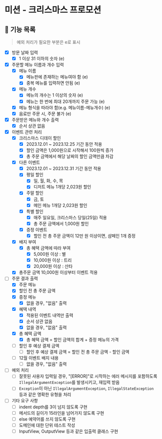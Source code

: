 # 미션 - 크리스마스 프로모션

## 📌 기능 목록

> 예외 처리가 필요한 부분은 e로 표시

- [x] 방문 날짜 입력
    - [x] 1 이상 31 이하의 숫자 (e)
- [x] 주문할 메뉴 이름과 개수 입력
    - [x] 메뉴 이름
        - [x] 메뉴판에 존재하는 메뉴여야 함 (e)
        - [x] 중복 메뉴를 입력하면 안됨 (e)
    - [x] 메뉴 개수
        - [x] 메뉴의 개수는 1 이상의 숫자 (e)
        - [x] 메뉴는 한 번에 최대 20개까지 주문 가능 (e)
    - [x] 메뉴 형식을 따라야 함(e.g. 메뉴이름-메뉴개수) (e)
    - [x] 음료만 주문 시, 주문 불가 (e)
- [x] 주문받은 메뉴와 개수 출력
    - [x] 순서 상관 없음
- [x] 이벤트 관련 처리
    - [x] 크리스마스 디데이 할인
        - [x] 2023.12.01 ~ 2023.12.25 기간 동안 적용
        - [x] 할인 금액은 1,000원으로 시작해서 100원씩 증가
        - [x] 총 주문 금액에서 해당 날짜의 할인 금액만큼 차감
    - [x] 다른 이벤트
        - [x] 2023.12.01 ~ 2023.12.31 기간 동안 적용
        - [x] 평일 할인
            - [x] 일, 월, 화, 수, 목
            - [x] 디저트 메뉴 1개당 2,023원 할인
        - [x] 주말 할인
            - [x] 금, 토
            - [x] 메인 메뉴 1개당 2,023원 할인
        - [x] 특별 할인
            - [x] 매주 일요일, 크리스마스 당일(25일) 적용
            - [x] 총 주문 금액에서 1,000원 할인
        - [x] 증정 이벤트
            - [x] 할인 전 총 주문 금액이 12만 원 이상이면, 샴페인 1개 증정
    - [x] 배지 부여
        - [x] 총 혜택 금액에 따라 부여
            - [x] 5,000원 이상 : 별
            - [x] 10,000원 이상 : 트리
            - [x] 20,000원 이상 : 산타
    - [x] 총주문 금액 10,000원 이상부터 이벤트 적용
- [ ] 주문 결과 출력
    - [x] 주문 메뉴
    - [x] 할인 전 총 주문 금액
    - [x] 증정 메뉴
        - [x] 없을 경우, "없음" 출력
    - [x] 혜택 내역
        - [x] 적용된 이벤트 내역만 출력
        - [x] 순서 상관 없음
        - [x] 없을 경우, "없음" 출력
    - [x] 총 혜택 금액
        - [x] 총 혜택 금액 = 할인 금액의 합계 + 증정 메뉴의 가격
    - [ ] 할인 후 예상 결제 금액
        - [ ] 할인 후 예상 결제 금액 = 할인 전 총 주문 금액 - 할인 금액
    - [ ] 12월 이벤트 배지 내용
        - [ ] 없을 경우, "없음" 출력
- [ ] 예외 처리
    - [ ] 잘못된 사용자 입력일 경우, "[ERROR]"로 시작하는 에러 메시지를 포함하도록 `IllegalArgumentException`를 발생시키고, 재입력 받음
    - [ ] `Exception`이 아닌 `IllegalArgumentException`, `IllegalStateException` 등과 같은 명확한 유형을 처리
- [ ] 기타 요구 사항
    - [ ] indent depth를 3이 넘지 않도록 구현
    - [ ] 메서드의 길이가 15라인을 넘어가지 않도록 구현
    - [ ] else 예약어를 쓰지 않도록 구현
    - [ ] 도메인에 대한 단위 테스트 작성
    - [ ] InputView, OutputView 등과 같은 입출력 클래스 구현
